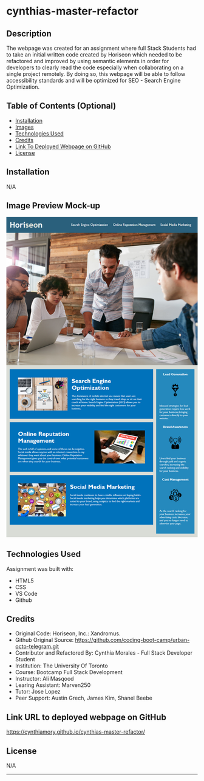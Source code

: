# cynthias-master-refactor

## Description

The webpage was created for an assignment where full Stack Students had to take an initial written code created by Horiseon which needed to be refactored and improved by using semantic elements in order for developers to clearly read the code especially when collaborating on a single project remotely. By doing so, this webpage will be able to follow accessibility standards and will be optimized for SEO - Search Engine Optimization.

## Table of Contents (Optional)

- [Installation](#installation)
- [Images](#images) 
- [Technologies Used](#technologies-used)
- [Credits](#credits)
- [Link To Deployed Webpage on GitHub](#link-url-to-deployed-webpage-on-github)
- [License](#license)

## Installation

N/A

## Image Preview Mock-up
![Website Preview Image](/assets/images/01-html-css-git-homework-demo.png)

## Technologies Used

Assignment was built with:
- HTML5
- CSS
- VS Code
- Github


## Credits

- Original Code: Horiseon, Inc.: Xandromus.
- Github Original Source: https://github.com/coding-boot-camp/urban-octo-telegram.git
- Contributor and Refactored By: Cynthia Morales - Full Stack Developer Student
- Institution: The University Of Toronto
- Course: Bootcamp Full Stack Development
- Instructor: Ali Masqood
- Learing Assistant: Marven250
- Tutor: Jose Lopez
- Peer Support: Austin Grech, James Kim, Shanel Beebe

## Link URL to deployed webpage on GitHub
https://cynthiamory.github.io/cynthias-master-refactor/

## License

N/A


---
